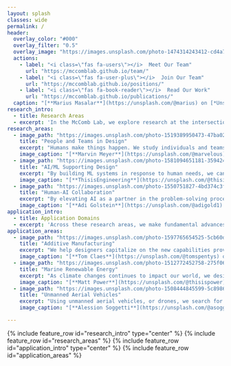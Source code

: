 ```yaml
---
layout: splash
classes: wide
permalink: /
header:
  overlay_color: "#000"
  overlay_filter: "0.5"
  overlay_image: "https://images.unsplash.com/photo-1474314243412-cd4a79f02c6a?ixlib=rb-1.2.1&ixid=MnwxMjA3fDB8MHxwaG90by1wYWdlfHx8fGVufDB8fHx8&auto=format&fit=crop&w=2942&q=80"
  actions:
    - label: "<i class=\"fas fa-users\"></i>  Meet Our Team"
      url: "https://mccomblab.github.io/team/"
    - label: "<i class=\"fas fa-user-plus\"></i>  Join Our Team"
      url: "https://mccomblab.github.io/positions/"
    - label: "<i class=\"fas fa-book-reader\"></i>  Read Our Work"
      url: "https://mccomblab.github.io/publications/"
  caption: "[**Marius Masalar**](https://unsplash.com/@marius) on [*Unsplash*](https://unsplash.com)"
research_intro:
  - title: Research Areas
  - excerpt: 'In the McComb Lab, we explore research at the intersection of engineering design, psychology, and computer science to create superpowers for designers, engineers, and problem-solvers.'
research_areas:
  - image_path: "https://images.unsplash.com/photo-1519389950473-47ba0277781c?ixid=MnwxMjA3fDB8MHxwaG90by1wYWdlfHx8fGVufDB8fHx8&ixlib=rb-1.2.1&auto=format&fit=crop&w=1770&q=80"
    title: "People and Teams in Design"
    excerpt: "Humans make things happen. We study individuals and teams as they create new products and systems."
    image_caption: "[**Marvin Meyer**](https://unsplash.com/@marvelous) on [*Unsplash*](https://unsplash.com)"
  - image_path: "https://images.unsplash.com/photo-1581094651181-35942459ef62?ixlib=rb-1.2.1&ixid=MnwxMjA3fDB8MHxwaG90by1wYWdlfHx8fGVufDB8fHx8&auto=format&fit=crop&w=1770&q=80"
    title: "AI/ML Supporting Design"
    excerpt: "By building ML systems in response to human needs, we can create superpowers for problem-solvers."
    image_caption: "[**ThisisEngineering**](https://unsplash.com/@thisisengineering) on [*Unsplash*](https://unsplash.com)"
  - image_path: "https://images.unsplash.com/photo-1550751827-4bd374c3f58b?ixlib=rb-1.2.1&ixid=MnwxMjA3fDB8MHxwaG90by1wYWdlfHx8fGVufDB8fHx8&auto=format&fit=crop&w=1770&q=80"
    title: "Human-AI Collaboration"
    excerpt: "By elevating AI as a partner in the problem-solving process, teams can achieve breakthrough solutions to wicked problems."
    image_caption: "[**Adi Golstein**](https://unsplash.com/@adigold1) on [*Unsplash*](https://unsplash.com)"
application_intro:
  - title: Application Domains
  - excerpt: 'Across these research areas, we make fundamental advances in some important application domains. Here are a few of those.'
application_areas:
  - image_path: "https://images.unsplash.com/photo-1597765654525-5cb60d312ef6?ixlib=rb-1.2.1&ixid=MnwxMjA3fDB8MHxwaG90by1wYWdlfHx8fGVufDB8fHx8&auto=format&fit=crop&w=1770&q=80"
    title: "Additive Manufacturing"
    excerpt: "We help designers capitalize on the new capabilities provided by additive manufacturing and 3D printing."
    image_caption: "[**Tom Claes**](https://unsplash.com/@tomspentys) on [*Unsplash*](https://unsplash.com)"
  - image_path: "https://images.unsplash.com/photo-1512772452758-275f069da6bf?ixid=MnwxMjA3fDB8MHxwaG90by1wYWdlfHx8fGVufDB8fHx8&ixlib=rb-1.2.1&auto=format&fit=crop&w=1770&q=80"
    title: "Marine Renewable Energy"
    excerpt: "As climate changes continues to impact our world, we design new ways to generate electricity from the power of the ocean."
    image_caption: "[**Matt Power**](https://unsplash.com/@thisispower) on [*Unsplash*](https://unsplash.com)"
  - image_path: "https://images.unsplash.com/photo-1508444845599-5c89863b1c44?ixid=MnwxMjA3fDB8MHxwaG90by1wYWdlfHx8fGVufDB8fHx8&ixlib=rb-1.2.1&auto=format&fit=crop&w=1769&q=80"
    title: "Unmanned Aerial Vehicles"
    excerpt: "Using unmanned aerial vehicles, or drones, we search for new opportunities to deliver good and services to the people who need them most."
    image_caption: "[**Alession Soggetti**](https://unsplash.com/@asoggetti) on [*Unsplash*](https://unsplash.com)"

---
```


{% include feature_row id="research_intro" type="center" %}
{% include feature_row id="research_areas" %}
{% include feature_row id="application_intro" type="center" %}
{% include feature_row id="application_areas" %}
